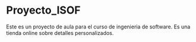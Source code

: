 # Proyecto_ISOF
Este es un proyecto de aula para el curso de ingenieria de software.
Es una tienda online sobre detalles personalizados.
